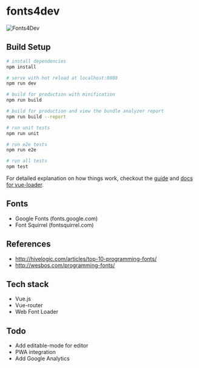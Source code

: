 # fonts4dev

![Fonts4Dev](http://i.imgur.com/Zwpg4Wg.png)

## Build Setup

``` bash
# install dependencies
npm install

# serve with hot reload at localhost:8080
npm run dev

# build for production with minification
npm run build

# build for production and view the bundle analyzer report
npm run build --report

# run unit tests
npm run unit

# run e2e tests
npm run e2e

# run all tests
npm test
```

For detailed explanation on how things work, checkout the [guide](http://vuejs-templates.github.io/webpack/) and [docs for vue-loader](http://vuejs.github.io/vue-loader).

## Fonts
- Google Fonts (fonts.google.com)
- Font Squirrel (fontsquirrel.com)

## References
- http://hivelogic.com/articles/top-10-programming-fonts/
- http://wesbos.com/programming-fonts/

## Tech stack
- Vue.js
- Vue-router
- Web Font Loader

## Todo
- Add editable-mode for editor
- PWA integration
- Add Google Analytics
